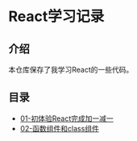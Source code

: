 # React学习记录

## 介绍

本仓库保存了我学习React的一些代码。

## 目录

- [01-初体验React完成加一减一](https://jsbin.com/juqiqiw/edit?html,css,js,output)
- [02-函数组件和class组件](https://jsbin.com/yucusev/edit?html,css,js,output)